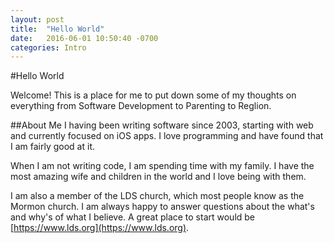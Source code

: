 ```yaml
---
layout: post
title:  "Hello World"
date:   2016-06-01 10:50:40 -0700
categories: Intro
---
```


#Hello World

Welcome! This is a place for me to put down some of my thoughts on everything from Software Development to Parenting to Reglion.  

##About Me
I having been writing software since 2003, starting with web and currently focused on iOS apps.  I love programming and have found that I am fairly good at it.

When I am not writing code, I am spending time with my family.  I have the most amazing wife and children in the world and I love being with them.

I am also a member of the LDS church, which most people know as the Mormon church.  I am always happy to answer questions about the what's and why's of what I believe. A great place to start would be [https://www.lds.org](https://www.lds.org).

